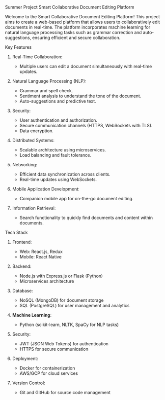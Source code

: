 Summer Project
 Smart Collaborative Document Editing Platform

Welcome to the Smart Collaborative Document Editing Platform! This project aims to create a web-based platform that allows users to collaboratively edit documents in real-time. The platform incorporates machine learning for natural language processing tasks such as grammar correction and auto-suggestions, ensuring efficient and secure collaboration.

 Key Features

1. Real-Time Collaboration:
   - Multiple users can edit a document simultaneously with real-time updates.

2. Natural Language Processing (NLP):
   - Grammar and spell check.
   - Sentiment analysis to understand the tone of the document.
   - Auto-suggestions and predictive text.

3. Security:
   - User authentication and authorization.
   - Secure communication channels (HTTPS, WebSockets with TLS).
   - Data encryption.

4. Distributed Systems:
   - Scalable architecture using microservices.
   - Load balancing and fault tolerance.

5. Networking:
   - Efficient data synchronization across clients.
   - Real-time updates using WebSockets.

6. Mobile Application Development:
   - Companion mobile app for on-the-go document editing.

7. Information Retrieval:
   - Search functionality to quickly find documents and content within documents.

 Tech Stack

1. Frontend:
   - Web: React.js, Redux
   - Mobile: React Native

2. Backend:
   - Node.js with Express.js or Flask (Python)
   - Microservices architecture

3. Database:
   - NoSQL (MongoDB) for document storage
   - SQL (PostgreSQL) for user management and analytics

4. **Machine Learning:**
   - Python (scikit-learn, NLTK, SpaCy for NLP tasks)

5. Security:
   - JWT (JSON Web Tokens) for authentication
   - HTTPS for secure communication

6. Deployment:
   - Docker for containerization
   - AWS/GCP for cloud services

7. Version Control:
   - Git and GitHub for source code management

